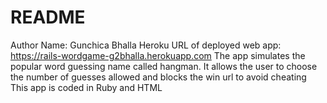 # README

Author Name: Gunchica Bhalla 
Heroku URL of deployed web app: https://rails-wordgame-g2bhalla.herokuapp.com
The app simulates the popular word guessing name called hangman.
It allows the user to choose the number of guesses allowed and blocks the win url to avoid cheating
This app is coded in Ruby and HTML
